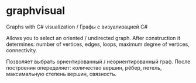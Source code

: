 # graphvisual
Graphs with C# visualization / Графы с визуализацией C#

Allows you to select an oriented / undirected graph. 
After construction it determines: number of vertices, edges, loops, maximum degree of vertices, connectivity.

Позволяет выбрать ориентированный / неориентированный граф. 
После построения опеределяет: количество вершин, рёбер, петель, максимальную степень вершин, связность.
